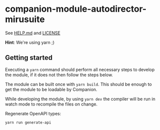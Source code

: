 # companion-module-autodirector-mirusuite

See [HELP.md](./companion/HELP.md) and [LICENSE](./LICENSE)

**Hint**: We're using yarn ;)

## Getting started

Executing a `yarn` command should perform all necessary steps to develop the module, if it does not then follow the steps below.

The module can be built once with `yarn build`. This should be enough to get the module to be loadable by Companion.

While developing the module, by using `yarn dev` the compiler will be run in watch mode to recompile the files on change.

Regenerate OpenAPI types:

```
yarn run generate-api
```
